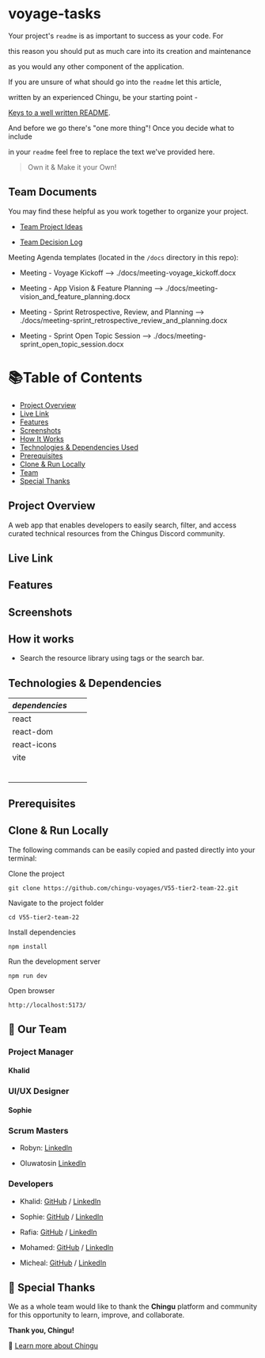 
# voyage-tasks

  

Your project's `readme` is as important to success as your code. For

this reason you should put as much care into its creation and maintenance

as you would any other component of the application.

  

If you are unsure of what should go into the `readme` let this article,

written by an experienced Chingu, be your starting point -

[Keys to a well written README](https://tinyurl.com/yk3wubft).

  

And before we go there's "one more thing"! Once you decide what to include

in your `readme` feel free to replace the text we've provided here.

  

> Own it & Make it your Own!

  

## Team Documents

You may find these helpful as you work together to organize your project.

- [Team Project Ideas](./docs/team_project_ideas.md)

- [Team Decision Log](./docs/team_decision_log.md)

Meeting Agenda templates (located in the `/docs` directory in this repo):

- Meeting - Voyage Kickoff --> ./docs/meeting-voyage_kickoff.docx

- Meeting - App Vision & Feature Planning --> ./docs/meeting-vision_and_feature_planning.docx

- Meeting - Sprint Retrospective, Review, and Planning --> ./docs/meeting-sprint_retrospective_review_and_planning.docx

- Meeting - Sprint Open Topic Session --> ./docs/meeting-sprint_open_topic_session.docx

# 📚Table of Contents

- [Project Overview](#project-overview)
- [Live Link](#live-site)
- [Features](#features)
- [Screenshots](#screenshots)
- [How It Works](#how-it-works)
- [Technologies & Dependencies Used](#technologies--dependencies-used)
- [Prerequisites](#prerequisites)
- [Clone & Run Locally](#clone--run-locally)
- [Team](#our-team)
- [Special Thanks](#special-thanks)


## Project Overview

A web app that enables developers to easily search, filter, and access curated technical resources from the Chingus Discord community.

## Live Link

## Features

## Screenshots

## How it works

- Search the resource library using tags or the search bar.

## Technologies & Dependencies

|***dependencies***  |                 |                  |
|--------------------|-----------------|------------------|
| react              |                 |                  |
| react-dom          |                 |                  |
| react-icons        |                 |                  |
| vite               |                 |                  |
|                    |                 |                  |
|                    |                 |                  |
|                    |                 |                  |
|                    |                 |                  |
|                    |                 |                  |
|                    |                 |                  |


## Prerequisites

## Clone & Run Locally

The following commands can be easily copied and pasted directly into your terminal:

Clone the project

```git clone https://github.com/chingu-voyages/V55-tier2-team-22.git```

Navigate to the project folder

```cd V55-tier2-team-22```

Install dependencies

```npm install```

Run the development server

```npm run dev```

Open browser

```http://localhost:5173/```


## 👥 Our Team

### Project Manager

####  Khalid

### UI/UX Designer

#### Sophie

### Scrum Masters

- Robyn: [LinkedIn](https://www.linkedin.com/in/robyn-joynt/)

- Oluwatosin [LinkedIn](https://www.linkedin.com/in/oluwatosin-awoniyi-8a48228a/)

### Developers

- Khalid: [GitHub](https://github.com/volumia) / [LinkedIn](https://www.linkedin.com/in/khalid-khogali/)

- Sophie: [GitHub](https://github.com/zofienora) / [LinkedIn](https://www.linkedin.com/in/sophie-nora-keil/)

- Rafia: [GitHub](https://github.com/rafia-farooq) / [LinkedIn](https://www.linkedin.com/in/rafia-farooq/)

- Mohamed: [GitHub](https://github.com/MohamedNabil720) / [LinkedIn](https://www.linkedin.com/in/muhammad--nabil/)

- Micheal: [GitHub](https://github.com/Izunnaya) / [LinkedIn](https://www.linkedin.com/in/michael-ugorji/)


## 🙏 Special Thanks

We as a whole team would like to thank the **Chingu** platform and community for this opportunity to learn, improve, and collaborate.

**Thank you, Chingu!**

🔗 [Learn more about Chingu](https://www.chingu.io/)
